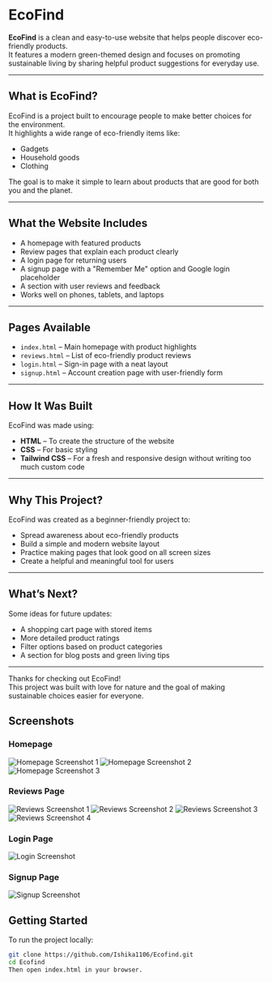 # EcoFind

**EcoFind** is a clean and easy-to-use website that helps people discover eco-friendly products.  
It features a modern green-themed design and focuses on promoting sustainable living by sharing helpful product suggestions for everyday use.

---

##  What is EcoFind?

EcoFind is a project built to encourage people to make better choices for the environment.  
It highlights a wide range of eco-friendly items like:

- Gadgets  
- Household goods  
- Clothing  

The goal is to make it simple to learn about products that are good for both you and the planet.

---

##  What the Website Includes

- A homepage with featured products  
- Review pages that explain each product clearly  
- A login page for returning users  
- A signup page with a "Remember Me" option and Google login placeholder  
- A section with user reviews and feedback  
- Works well on phones, tablets, and laptops

---

##  Pages Available

- `index.html` – Main homepage with product highlights  
- `reviews.html` – List of eco-friendly product reviews  
- `login.html` – Sign-in page with a neat layout  
- `signup.html` – Account creation page with user-friendly form  

---

##  How It Was Built

EcoFind was made using:

- **HTML** – To create the structure of the website  
- **CSS** – For basic styling  
- **Tailwind CSS** – For a fresh and responsive design without writing too much custom code  

---

##  Why This Project?

EcoFind was created as a beginner-friendly project to:

- Spread awareness about eco-friendly products  
- Build a simple and modern website layout  
- Practice making pages that look good on all screen sizes  
- Create a helpful and meaningful tool for users  

---

##  What’s Next?

Some ideas for future updates:

- A shopping cart page with stored items  
- More detailed product ratings  
- Filter options based on product categories  
- A section for blog posts and green living tips  

---

Thanks for checking out EcoFind!  
This project was built with love for nature and the goal of making sustainable choices easier for everyone.

## Screenshots

### Homepage

![Homepage Screenshot 1](assets/homepage1.png)
![Homepage Screenshot 2](assets/homepage2.png)
![Homepage Screenshot 3](assets/homepage3.png)

### Reviews Page

![Reviews Screenshot 1](assets/reviews1.png)
![Reviews Screenshot 2](assets/reviews2.png)
![Reviews Screenshot 3](assets/reviews3.png)
![Reviews Screenshot 4](assets/reviews4.png)

### Login Page

![Login Screenshot](assets/login1.png)

### Signup Page

![Signup Screenshot](assets/signup1.png)

## Getting Started

To run the project locally:

```bash
git clone https://github.com/Ishika1106/Ecofind.git
cd Ecofind
Then open index.html in your browser.
